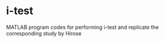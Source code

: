 # i-test
MATLAB program codes for performing i-test and replicate the corresponding study by Hirose

